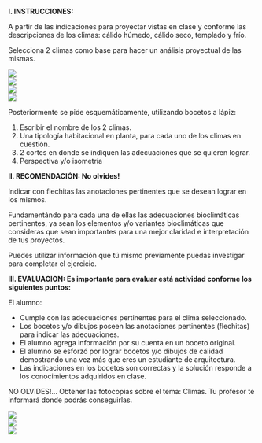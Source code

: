 
**I. INSTRUCCIONES:**

A partir de las indicaciones para proyectar vistas en clase y conforme las descripciones de los climas: cálido húmedo, cálido seco, templado y frío.

Selecciona 2 climas como base para hacer un análisis proyectual de las mismas.


<div class="mdl-grid">
<div class="mdl-cell mdl-cell--6-col mdl-typography--text-center">
<img src="./content/3/M3.21/klima.1.jpg">
</div>
<div class="mdl-cell mdl-cell--6-col mdl-typography--text-center">
<img src="./content/3/M3.21/Klima.2.jpg">
</div>
<div class="mdl-cell mdl-cell--6-col mdl-typography--text-center">
<img src="./content/3/M3.21/klima.3.jpg">
</div>
<div class="mdl-cell mdl-cell--6-col mdl-typography--text-center">
<img src="./content/3/M3.21/klima.4.jpg">
</div>
</div>

Posteriormente se pide esquemáticamente, utilizando bocetos a lápiz:
1. Escribir el nombre de los 2 climas.
2. Una tipología habitacional en planta, para cada uno de los climas en cuestión.
3. 2 cortes en donde se indiquen las adecuaciones que se quieren lograr.
4. Perspectiva y/o isometría

**II. RECOMENDACIÓN: No olvides!**

Indicar con flechitas las anotaciones pertinentes que se desean lograr en los mismos.

Fundamentándo para cada una de ellas las adecuaciones bioclimáticas pertinentes, ya sean los elementos y/o variantes bioclimáticas que consideras que sean importantes para una mejor claridad e interpretación de tus proyectos.

Puedes utilizar información que tú mismo previamente puedas investigar para completar el ejercicio.

**III. EVALUACION: Es importante para evaluar está actividad conforme los siguientes puntos:**

El alumno:
- Cumple con las adecuaciones pertinentes para el clima seleccionado.
- Los bocetos y/o dibujos poseen las anotaciones pertinentes (flechitas) para indicar las adecuaciones.
- El alumno agrega información por su cuenta en un boceto original.
- El alumno se esforzó por lograr bocetos y/o dibujos de calidad demostrando una vez más que eres un estudiante de arquitectura.
- Las indicaciones en los bocetos son correctas y la solución responde a los conocimientos adquiridos en clase.

NO OLVIDES!...
Obtener las fotocopias sobre el tema: Climas. Tu profesor te informará donde podrás conseguirlas.
 

<div class="mdl-grid">
<div class="mdl-cell mdl-cell--6-col mdl-typography--text-center">
<img src="./content/3/M3.21/Defiss.1.jpg">
</div>
<div class="mdl-cell mdl-cell--6-col mdl-typography--text-center">
<img src="./content/3/M3.21/Defiss.2.jpg">
</div>
</div>



<img src="./content/3/M3.21/Alahambra.2.bmp">
